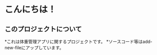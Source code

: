 こんにちは！
==========

このプロジェクトについて
-------------------------
*これは体重管理アプリに関するプロジェクトです。
*ソースコード等はadd-new-fileにアップしています。
